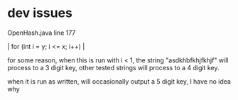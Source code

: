 # dev issues

OpenHash.java line 177 

| for (int i = y; i <= x; i++) |

for some reason, when this is run with i < 1, the string "asdkhbfkhjfkhjf"
will process to a 3 digit key, other tested strings will process to a 4 digit key.

when it is run as written, will occasionally output a 5 digit key, I have no idea why 
